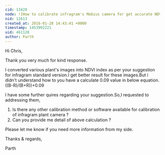 ```yaml
---
cid: 13428
node: ![How to calibrate infragram's Mobius camera for get accurate NDVI index?](../notes/Parth/01-25-2016/how-to-calibrate-infragram-s-mobius-camera-for-get-accurate-ndvi-index)
nid: 12613
created_at: 2016-01-28 14:43:41 +0000
timestamp: 1453992221
uid: 461128
author: Parth
---
```


Hi Chris,

Thank you very much for kind response.

I converted various plant's images into NDVI index as per your suggestion for infragram standard version.I get better result for these images.But i didn't understand how to you have a calculate 0.09 value in below equation.
((B-R)/(B+R))+0.09

I have some further quires regarding your suggestion.So,I requested to addressing them,

1) Is there any other calibration method or software available for calibration of infragram plant camera ?
2) Can you provide me detail of above calculation ?

Please let me know if you need more information from my side.

Thanks & regards,

Parth